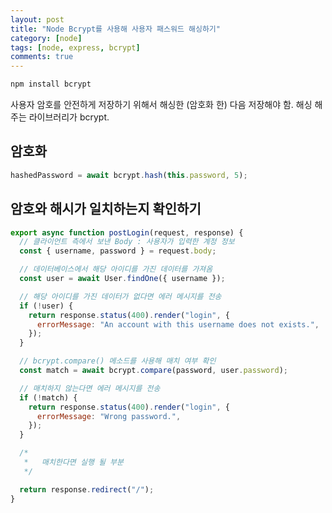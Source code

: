 ```yaml
---
layout: post
title: "Node Bcrypt를 사용해 사용자 패스워드 해싱하기"
category: [node]
tags: [node, express, bcrypt]
comments: true
---
```


```bash
npm install bcrypt
```

사용자 암호를 안전하게 저장하기 위해서 해싱한 (암호화 한) 다음 저장해야 함. 해싱 해주는 라이브러리가 bcrypt.

## 암호화

```javascript
hashedPassword = await bcrypt.hash(this.password, 5);
```

## 암호와 해시가 일치하는지 확인하기

```javascript
export async function postLogin(request, response) {
  // 클라이언트 측에서 보낸 Body : 사용자가 입력한 계정 정보
  const { username, password } = request.body;

  // 데이터베이스에서 해당 아이디를 가진 데이터를 가져옴
  const user = await User.findOne({ username });

  // 해당 아이디를 가진 데이터가 없다면 에러 메시지를 전송
  if (!user) {
    return response.status(400).render("login", {
      errorMessage: "An account with this username does not exists.",
    });
  }

  // bcrypt.compare() 메소드를 사용해 매치 여부 확인
  const match = await bcrypt.compare(password, user.password);

  // 매치하지 않는다면 에러 메시지를 전송
  if (!match) {
    return response.status(400).render("login", {
      errorMessage: "Wrong password.",
    });
  }

  /*
   *   매치한다면 실행 될 부분
   */

  return response.redirect("/");
}
```
